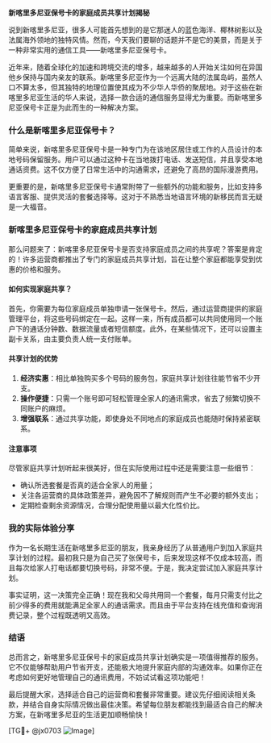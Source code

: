 **新喀里多尼亚保号卡的家庭成员共享计划揭秘**

说到新喀里多尼亚，很多人可能首先想到的是它那迷人的蓝色海洋、椰林树影以及法属海外领地的独特风情。然而，今天我们要聊的话题并不是它的美景，而是关于一种非常实用的通信工具——新喀里多尼亚保号卡。

近年来，随着全球化的加速和跨境交流的增多，越来越多的人开始关注如何在异国他乡保持与国内亲友的联系。新喀里多尼亚作为一个远离大陆的法属岛屿，虽然人口不算太多，但其独特的地理位置使其成为不少华人华侨的聚居地。对于这些在新喀里多尼亚生活的华人来说，选择一款合适的通信服务显得尤为重要。而新喀里多尼亚保号卡正是为此而生的一种解决方案。

### 什么是新喀里多尼亚保号卡？

简单来说，新喀里多尼亚保号卡是一种专门为在该地区居住或工作的人员设计的本地号码保留服务。用户可以通过这种卡在当地拨打电话、发送短信，并且享受本地通话资费。这不仅方便了日常生活中的沟通需求，还避免了高昂的国际漫游费用。

更重要的是，新喀里多尼亚保号卡通常附带了一些额外的功能和服务，比如支持多语言客服、提供灵活的套餐选择等。这对于不熟悉当地语言环境的新移民而言无疑是一大福音。

### 新喀里多尼亚保号卡的家庭成员共享计划

那么问题来了：新喀里多尼亚保号卡是否支持家庭成员之间的共享呢？答案是肯定的！许多运营商都推出了专门的家庭成员共享计划，旨在让整个家庭都能享受到优惠的价格和服务。

#### 如何实现家庭共享？

首先，你需要为每位家庭成员单独申请一张保号卡。然后，通过运营商提供的家庭管理平台，将这些号码绑定在一起。这样一来，所有成员都可以共同使用同一个账户下的通话分钟数、数据流量或者短信额度。此外，在某些情况下，还可以设置主副卡关系，由主要负责人统一支付账单。

#### 共享计划的优势

1. **经济实惠**：相比单独购买多个号码的服务包，家庭共享计划往往能节省不少开支。
2. **操作便捷**：只需一个账号即可轻松管理全家人的通讯需求，省去了频繁切换不同账户的麻烦。
3. **增强联系**：通过共享功能，即使身处不同地点的家庭成员也能随时保持紧密联系。

#### 注意事项

尽管家庭共享计划听起来很美好，但在实际使用过程中还是需要注意一些细节：
- 确认所选套餐是否真的适合全家人的用量；
- 关注各运营商的具体政策差异，避免因不了解规则而产生不必要的额外支出；
- 定期检查剩余资源情况，合理分配使用量以最大化性价比。

### 我的实际体验分享

作为一名长期生活在新喀里多尼亚的朋友，我亲身经历了从普通用户到加入家庭共享计划的过程。最初我只是为自己买了张保号卡，后来发现这样不仅成本较高，而且每次给家人打电话都要切换号码，非常不便。于是，我决定尝试加入家庭共享计划。

事实证明，这一决策完全正确！现在我和父母共用同一个套餐，每月只需支付比之前少得多的费用就能满足全家人的通话需求。而且由于平台支持在线充值和查询消费记录，整个过程既透明又高效。

### 结语

总而言之，新喀里多尼亚保号卡的家庭成员共享计划确实是一项值得推荐的服务。它不仅能够帮助用户节省开支，还能极大地提升家庭内部的沟通效率。如果你正在考虑如何更好地管理自己的通讯费用，不妨试试看这项功能吧！

最后提醒大家，选择适合自己的运营商和套餐非常重要。建议先仔细阅读相关条款，并结合自身实际情况做出最佳决策。希望每位朋友都能找到最适合自己的解决方案，在新喀里多尼亚的生活更加顺畅愉快！

[TG💪+ @jx0703 ![Image](https://github.com/user-attachments/assets/dbca1d08-cadb-493c-b0ec-ad6f7a83f270)]